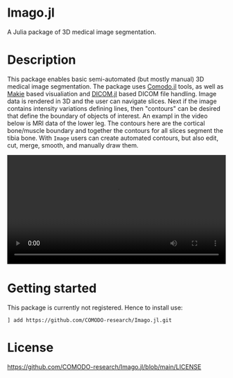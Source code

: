 # Imago.jl
A Julia package of 3D medical image segmentation. 

# Description
This package enables basic semi-automated (but mostly manual) 3D medical image segmentation. The package uses [Comodo.jl](https://github.com/COMODO-research/Comodo.jl) tools, as well as [Makie]() based visualiation and [DICOM.jl](https://github.com/JuliaHealth/DICOM.jl) based DICOM file handling. Image data is rendered in 3D and the user can navigate slices. Next if the image contains intensity variations defining lines, then "contours" can be desired that define the boundary of objects of interest. An exampl in the video below is MRI data of the lower leg. The contours here are the cortical bone/muscle boundary and together the contours for all slices segment the tibia bone. With `Image` users can create automated contours, but also edit, cut, merge, smooth, and manually draw them. 

<video width="100%" controls>
  <source src="https://github.com/COMODO-research/Imago.jl/blob/main/assets/anim/segmentation_turkish_march.mp4" type="video/mp4">
</video>

# Getting started 

This package is currently not registered. Hence to install use: 
```
] add https://github.com/COMODO-research/Imago.jl.git
```

# License
https://github.com/COMODO-research/Imago.jl/blob/main/LICENSE

